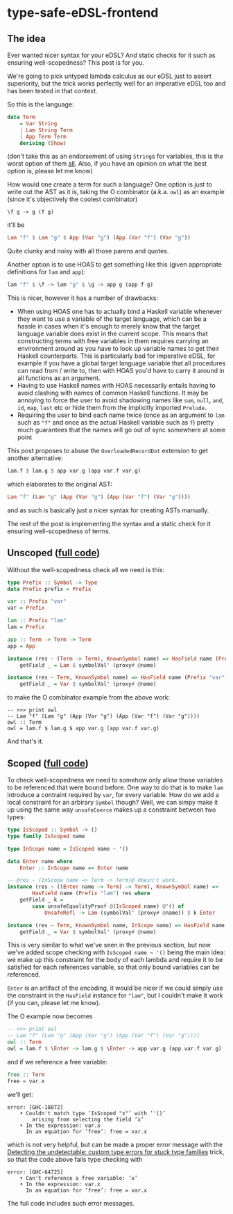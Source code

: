 # type-safe-eDSL-frontend

## The idea

Ever wanted nicer syntax for your eDSL? And static checks for it such as ensuring well-scopedness? This post is for you.

We're going to pick untyped lambda calculus as our eDSL just to assert superiority, but the trick works perfectly well for an imperative eDSL too and has been tested in that context.

So this is the language:

```haskell
data Term
    = Var String
    | Lam String Term
    | App Term Term
    deriving (Show)
```

(don't take this as an endorsement of using `String`s for variables, this is the worst option of them [all](https://www.schoolofhaskell.com/user/edwardk/bound). Also, if you have an opinion on what the best option is, please let me know)

How would one create a term for such a language? One option is just to write out the AST as it is, taking the O combinator (a.k.a. `owl`) as an example (since it's objectively the coolest combinator)

```
\f g -> g (f g)
```

it'll be

```haskell
Lam "f" $ Lam "g" $ App (Var "g") (App (Var "f") (Var "g"))
```

Quite clunky and noisy with all those parens and quotes.

Another option is to use HOAS to get something like this (given appropriate definitions for `lam` and `app`):

```haskell
lam "f" $ \f -> lam "g" $ \g -> app g (app f g)
```

This is nicer, however it has a number of drawbacks:

- When using HOAS one has to actually bind a Haskell variable whenever they want to use a variable of the target language, which can be a hassle in cases when it's enough to merely know that the target language variable does exist in the current scope. This means that constructing terms with free variables in them requires carrying an environment around as you have to look up variable names to get their Haskell counterparts. This is particularly bad for imperative eDSL, for example if you have a global target language variable that all procedures can read from / write to, then with HOAS you'd have to carry it around in all functions as an argument.
- Having to use Haskell names with HOAS necessarily entails having to avoid clashing with names of common Haskell functions. It may be annoying to force the user to avoid shadowing names like `sum`, `null`, `and`, `id`, `map`, `last` etc or hide them from the implicitly imported `Prelude`.
- Requiring the user to bind each name twice (once as an argument to `lam` such as `"f"` and once as the actual Haskell variable such as `f`) pretty much guarantees that the names will go out of sync somewhere at some point

This post proposes to abuse the `OverloadedRecordDot` extension to get another alternative:

```haskell
lam.f $ lam.g $ app var.g (app var.f var.g)
```

which elaborates to the original AST:

```haskell
Lam "f" (Lam "g" (App (Var "g") (App (Var "f") (Var "g"))))
```

and as such is basically just a nicer syntax for creating ASTs manually.

The rest of the post is implementing the syntax and a static check for it ensuring well-scopedness of terms.

## Unscoped ([full code]())

Without the well-scopedness check all we need is this:

```haskell
type Prefix :: Symbol -> Type
data Prefix prefix = Prefix

var :: Prefix "var"
var = Prefix

lam :: Prefix "lam"
lam = Prefix

app :: Term -> Term -> Term
app = App

instance (res ~ (Term -> Term), KnownSymbol name) => HasField name (Prefix "lam") res where
    getField _ = Lam $ symbolVal' (proxy# @name)

instance (res ~ Term, KnownSymbol name) => HasField name (Prefix "var") res where
    getField _ = Var $ symbolVal' (proxy# @name)
```

to make the O combinator example from the above work:

```
-- >>> print owl
-- Lam "f" (Lam "g" (App (Var "g") (App (Var "f") (Var "g"))))
owl :: Term
owl = lam.f $ lam.g $ app var.g (app var.f var.g)
```

And that's it.

## Scoped ([full code](./src/Scoped.hs))

To check well-scopedness we need to somehow only allow those variables to be referenced that were bound before. One way to do that is to make `lam` introduce a contraint required by `var`, for every variable. How do we add a local constraint for an arbirary `Symbol` though? Well, we can simpy make it up using the same way `unsafeCoerce` makes up a constraint between two types:

```haskell
type IsScoped :: Symbol -> ()
type family IsScoped name

type InScope name = IsScoped name ~ '()

data Enter name where
    Enter :: InScope name => Enter name

-- @res ~ (InScope name => Term -> Term)@ doesn't work.
instance (res ~ ((Enter name -> Term) -> Term), KnownSymbol name) =>
        HasField name (Prefix "lam") res where
    getField _ k =
        case unsafeEqualityProof @(IsScoped name) @'() of
            UnsafeRefl -> Lam (symbolVal' (proxy# @name)) $ k Enter

instance (res ~ Term, KnownSymbol name, InScope name) => HasField name (Prefix "var") res where
    getField _ = Var $ symbolVal' (proxy# @name)
```

This is very similar to what we've seen in the previous section, but now we've added scope checking with `IsScoped name ~ '()` being the main idea: we make up this constraint for the body of each lambda and require it to be satisfied for each references variable, so that only bound variables can be referenced.

`Enter` is an artifact of the encoding, it would be nicer if we could simply use the constraint in the `HasField` instance for `"lam"`, but I couldn't make it work (if you can, please let me know).

The O example now becomes

```haskell
-- >>> print owl
-- Lam "f" (Lam "g" (App (Var "g") (App (Var "f") (Var "g"))))
owl :: Term
owl = lam.f $ \Enter -> lam.g $ \Enter -> app var.g (app var.f var.g)
```

and if we reference a free variable:

```haskell
free :: Term
free = var.x
```

we'll get:

```
error: [GHC-18872]
    • Couldn't match type ‘IsScoped "x"’ with ‘'()’
        arising from selecting the field ‘x’
    • In the expression: var.x
      In an equation for ‘free’: free = var.x
```

which is not very helpful, but can be made a proper error message with the [Detecting the undetectable: custom type errors for stuck type families](https://blog.csongor.co.uk/report-stuck-families/) trick, so that the code above fails type checking with

```
error: [GHC-64725]
    • Can't reference a free variable: ‘x’
    • In the expression: var.x
      In an equation for ‘free’: free = var.x
```

The full code includes such error messages.
